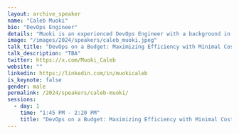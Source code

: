 ```yaml
---
layout: archive_speaker
name: "Caleb Muoki"
bio: "DevOps Engineer"
details: "Muoki is an experienced DevOps Engineer with a background in Mathematics and Computer Science. As a tech polyglot, Muoki excels in multiple technologies and fields, demonstrating adaptability in the tech landscape. Committed to personal growth, Muoki practices Vipassana meditation, enhancing focus and clarity. Recognized as the 5th best public speaking judge in Africa, Muoki showcases notable analytical skills and eloquence. Furthermore, as an automotive enthusiast, Muoki channels creativity and technical prowess into car projects. His diverse interests and abilities seamlessly enrich both professional and personal"
image: "/images/2024/speakers/caleb_muoki.jpeg"
talk_title: "DevOps on a Budget: Maximizing Efficiency with Minimal Costs"
talk_description: "TBA"
twitter: https://x.com/Muoki_Caleb
website: ""
linkedin: https://linkedin.com/in/muokicaleb
is_keynote: false
gender: male
permalink: /2024/speakers/caleb-muoki/
sessions:
  - day: 1
    time: "1:45 PM - 2:20 PM"
    title: "DevOps on a Budget: Maximizing Efficiency with Minimal Costs"
---
```

